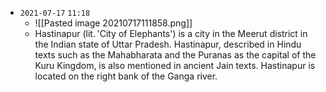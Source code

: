 - `2021-07-17`  `11:18`
	- ![[Pasted image 20210717111858.png]]
	- Hastinapur (lit. 'City of Elephants') is a city in the Meerut district in the Indian state of Uttar Pradesh. Hastinapur, described in Hindu texts such as the Mahabharata and the Puranas as the capital of the Kuru Kingdom, is also mentioned in ancient Jain texts. Hastinapur is located on the right bank of the Ganga river. 